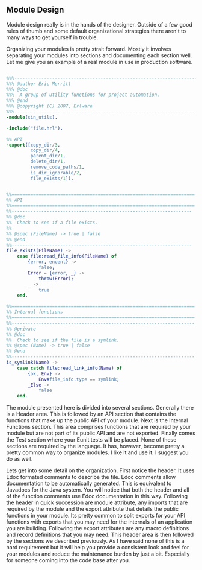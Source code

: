 Module Design
-------------

Module design really is in the hands of the designer. Outside of a few
good rules of thumb and some default organizational strategies there
aren't to many ways to get yourself in trouble.


Organizing your modules is pretty strait forward. Mostly it involves
separating your modules into sections and documenting each section
well. Let me give you an example of a real module in use in production
software.

```erlang

%%%---------------------------------------------------------------------------
%%% @author Eric Merritt
%%% @doc
%%%  A group of utility functions for project automation.
%%% @end
%%% @copyright (C) 2007, Erlware
%%%---------------------------------------------------------------------------
-module(sin_utils).

-include("file.hrl").

%% API
-export([copy_dir/3,
         copy_dir/4,
         parent_dir/1,
         delete_dir/1,
         remove_code_paths/1,
         is_dir_ignorable/2,
         file_exists/1]).


%%====================================================================
%% API
%%====================================================================
%%-------------------------------------------------------------------
%% @doc
%%  Check to see if a file exists.
%%
%% @spec (FileName) -> true | false
%% @end
%%-------------------------------------------------------------------
file_exists(FileName) ->
    case file:read_file_info(FileName) of
        {error, enoent} ->
            false;
        Error = {error, _} ->
            throw(Error);
        _ ->
            true
    end.

%%====================================================================
%% Internal functions
%%====================================================================
%%--------------------------------------------------------------------
%% @private
%% @doc
%%  Check to see if the file is a symlink.
%% @spec (Name) -> true | false
%% @end
%%--------------------------------------------------------------------
is_symlink(Name) ->
    case catch file:read_link_info(Name) of
        {ok, Env} ->
            Env#file_info.type == symlink;
        _Else ->
            false
    end.

```

The module presented here is divided into several sections. Generally
there is a Header area. This is followed by an API section that
contains the functions that make up the public API of your
module. Next is the Internal Functions section. This area comprises
functions that are required by your module but are not part of its
public API and are not exported. Finally comes the Test section where
your Eunit tests will be placed. None of these sections are required
by the language. It has, however, become pretty a pretty common way to
organize modules. I like it and use it. I suggest you do as well.

Lets get into some detail on the organization. First notice the
header. It uses Edoc formated comments to describe the file. Edoc
comments allow documentation to be automatically generated. This is
equivalent to Javadocs for the Java system. You will notice that both
the header and all of the function comments use Edoc documentation in
this way. Following the header in quick succession are module
attribute, any imports that are required by the module and the export
attribute that details the public functions in your module. Its pretty
common to split exports for your API functions with exports that you
may need for the internals of an application you are
building. Following the export attributes are any macro definitions
and record definitions that you may need. This header area is then
followed by the sections we described previously. As I have said none
of this is a hard requirement but it will help you provide a
consistent look and feel for your modules and reduce the maintenance
burden by just a bit. Especially for someone coming into the code base
after you.
